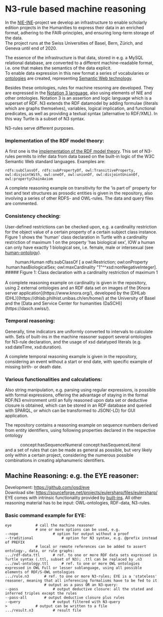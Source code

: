 # N3-rule based machine reasoning
In the [NIE-INE](http://www.nie-ine.ch)-project we develop an infrastructure to enable scholarly edition projects in the Humanities to express their data in an enriched format, adhering to the FAIR-principles, and ensuring long-term storage of the data.  
The project runs at the Swiss Universities of Basel, Bern, Zürich, and Geneva until end of 2020.

The essence of the infrastructure is that data, stored in e.g. a MySQL relational database, are converted to a different machine-readable format, i.e. one that makes the semantics of the data explicit.  
To enable data expression in this new format a series of vocabularies or [ontologies](https://github.com/nie-ine/Ontologies) are created, representing [Semantic Web technology](https://github.com/nie-ine/Ontologies/wiki/1.-Introduction-to-Semantic-Web-technology).  

Besides these ontologies, rules for machine resoning are developed. They are expressed in the [Notation 3 language](https://www.w3.org/TeamSubmission/n3/), also using elements of NIE and other ontologies. 
Notation 3 is an assertion and logic language which is a superset of RDF. N3 extends the RDF datamodel by adding formulae (literals which are graphs themselves), variables, logical implication, and functional predicates, as well as providing a textual syntax (alternative to RDF/XML). In this way Turtle is a subset of N3 syntax.  

N3-rules serve different purposes.  

### Implementation of the RDF model theory:
A first one is the [implementation of the RDF model theory](https://github.com/josd/eye/tree/master/reasoning/rpo). This set of N3-rules permits to infer data from data based on the built-in logic of the W3C Semantic Web standard languages.
Examples are:

	rdfs:subClassOf, rdfs:subPropertyOf, owl:TransitiveProperty, owl:disjointWith, owl:oneOf, owl:unionOf, owl:disjointUnionOf, owl:propertyChainAxiom

A complete reasoning example on transitivity for the 'is part of' property for text and text structures as prosodic entities is given in the repository, also involving a series of other RDFS- and OWL-rules. The data and query files are commented.

### Consistency checking:
User-defined restrictions can be checked upon, e.g. a cardinality restriction for the object value of a certain property of a certain subject class instance. Figure 1 shows the 'human' class declaration in Turtle with a cardinality restriction of maximum 1 on the property 'has biological sex', IOW a human can only have exactly 1 biological sex, i.e. female, male or intersexual (see [human-ontology](https://github.com/nie-ine/Ontologies/blob/master/Nie-ontologies/Generic-ontologies/human-ontology.ttl)). 
<div align="center">
	human:Human rdfs:subClassOf [
		a owl:Restriction;
		owl:onProperty human:hasBiologicalSex;
		owl:maxCardinality "1"^^xsd:nonNegativeInteger].
##### Figure 1: Class declaration with a cardinality restriction of maximum 1
&nbsp;  
</div>
A complete reasoning example on cardinality is given in the repository, using 2 external ontologies and an RDF data set on images of the [Knora server application](https://www.knora.org/), developed by the [DHLab (DHL)](https://dhlab.philhist.unibas.ch/en/home/) at the University of Basel and the [Data and Service Center for humanities (DaSCH)](https://dasch.swiss/).

### Temporal reasoning:
Generally, time indicators are uniformly converted to intervals to calculate with. Sets of built-ins in the machine reasoner support several ontologies for N3-rule declaration, and the usage of xsd datatyped literals (e.g. xsd:dateTime, xsd:duration).

A complete temporal reasoning example is given in the repository, considering an event without a start or end date, with specific example of missing birth- or death date.

### Various functionalities and calculations:
Also string manipulation, e.g. parsing using regular expressions, is possible with formal expressions, offering the advantage of staying in the formal RDF/N3 environment until an fully reasoned upon data set or deductive closure is obtained, which can be stored in an RDF database and queried with SPARQL, or which can be transformed to JSON(-LD) for GUI application.

The repository contains a reasoning example on sequence numbers derived from entity identifiers, using following properties declared in the respective ontology
<div align="center">
concept:hasSequenceNumeral  
concept:hasSequenceLiteral  
&nbsp;  
</div>
and a set of rules that can be made as general as possible, but very likely only within a certain project, considering the numerous possible combinations in creating alphanumeric identifiers.

## Machine Reasoning: e.g. the EYE reasoner:  
Development: https://github.com/josd/eye  
Download site: https://sourceforge.net/projects/eulersharp/files/eulersharp/  
EYE comes with intrinsic functionality provided by [built-ins](https://github.com/josd/eye/blob/master/eye-builtins.n3). All other reasoning material has to be input: OWL-ontologies, RDF-data, N3-rules.
 
### Basic command example for EYE:
    eye			  # call the machine reasoner  
    			  # one or more options can be used, e.g.  
    --nope		          # option for output without a proof
    --traditional	          # option for N3 syntax, e.g. @prefix instead of PREFIX  
    			  # local or remote references can be added to assert ontology-, data, or rule graphs:  
    .../rdf-data.ttl	  # ref. to one or more RDF data sets expressed in Turtle syntax (.ttl, subset of N3); .ttl can be replaced by .n3  
    .../owl-ontology.ttl      # ref. to one or more OWL ontologies expressed in OWL Full or lesser sublanguage, using all possible elements of RDF/S-OWL ontologies  
    .../rule.n3		  # ref. to one or more N3-rules; EYE is a 'stateless' reasoner, meaning that all inferencing formalisms have to be fed to it  
    		          # output as a pass OR an N3-query:  
    --pass		          # output deductive closure: all the stated and inferred triples except the rules 
    --pass-all		  # output deductive closure plus rules  
    --query		          # output filtered with N3-query  
    >			  # output can be written to a file
    .../result.n3		  # result file
